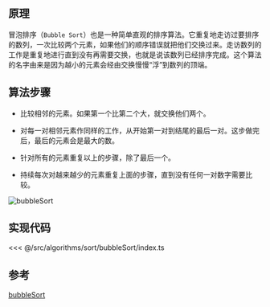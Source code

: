 ## 原理

冒泡排序（`Bubble Sort`）也是一种简单直观的排序算法。它重复地走访过要排序的数列，一次比较两个元素，如果他们的顺序错误就把他们交换过来。走访数列的工作是重复地进行直到没有再需要交换，也就是说该数列已经排序完成。这个算法的名字由来是因为越小的元素会经由交换慢慢“浮”到数列的顶端。

## 算法步骤

- 比较相邻的元素。如果第一个比第二个大，就交换他们两个。

- 对每一对相邻元素作同样的工作，从开始第一对到结尾的最后一对。这步做完后，最后的元素会是最大的数。

- 针对所有的元素重复以上的步骤，除了最后一个。

- 持续每次对越来越少的元素重复上面的步骤，直到没有任何一对数字需要比较。

![bubbleSort](~@images/src/algorithms/sort/bubbleSort/images/bubbleSort.gif)

## 实现代码

<<< @/src/algorithms/sort/bubbleSort/index.ts

## 参考

[bubbleSort](https://github.com/Rain120/JS-Sorting-Algorithm/blob/master/1.bubbleSort.md)
